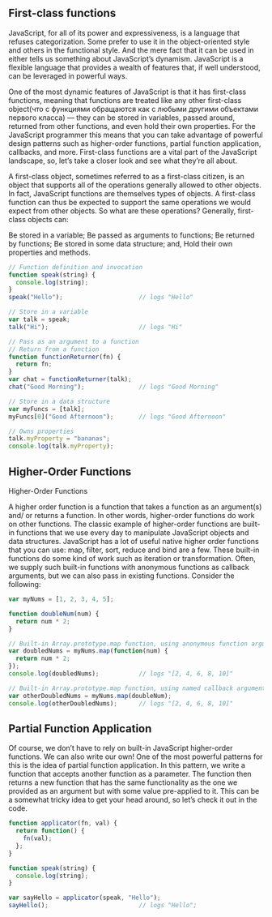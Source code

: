 ## First-class functions

JavaScript, for all of its power and expressiveness, is a language that refuses categorization. Some prefer to use it in the object-oriented style and others in the functional style. And the mere fact that it can be used in either tells us something about JavaScript’s dynamism. JavaScript is a flexible language that provides a wealth of features that, if well understood, can be leveraged in powerful ways.

One of the most dynamic features of JavaScript is that it has first-class functions, meaning that functions are treated like any other first-class object(что с функциями обращаются как с любыми другими объектами первого класса) — they can be stored in variables, passed around, returned from other functions, and even hold their own properties. For the JavaScript programmer this means that you can take advantage of powerful design patterns such as higher-order functions, partial function application, callbacks, and more. First-class functions are a vital part of the JavaScript landscape, so, let’s take a closer look and see what they’re all about.


A first-class object, sometimes referred to as a first-class citizen, is an object that supports all of the operations generally allowed to other objects. In fact, JavaScript functions are themselves types of objects. A first-class function can thus be expected to support the same operations we would expect from other objects. So what are these operations? Generally, first-class objects can:

Be stored in a variable;
Be passed as arguments to functions;
Be returned by functions;
Be stored in some data structure; and,
Hold their own properties and methods.

```js
// Function definition and invocation
function speak(string) {
  console.log(string);
}
speak("Hello");                     // logs "Hello"

// Store in a variable
var talk = speak;
talk("Hi");                         // logs "Hi"

// Pass as an argument to a function
// Return from a function
function functionReturner(fn) {
  return fn;
}
var chat = functionReturner(talk);
chat("Good Morning");               // logs "Good Morning"

// Store in a data structure
var myFuncs = [talk];
myFuncs[0]("Good Afternoon");       // logs "Good Afternoon"

// Owns properties
talk.myProperty = "bananas";
console.log(talk.myProperty); 
```

## Higher-Order Functions

Higher-Order Functions

A higher order function is a function that takes a function as an argument(s) and/ or returns a function.
In other words, higher-order functions do work on other functions. The classic example of higher-order functions are built-in functions that we use every day to manipulate JavaScript objects and data structures. JavaScript has a lot of useful native higher order functions that you can use: map, filter, sort, reduce and bind are a few. These built-in functions do some kind of work such as iteration or transformation. Often, we supply such built-in functions with anonymous functions as callback arguments, but we can also pass in existing functions. Consider the following:

```js
var myNums = [1, 2, 3, 4, 5];

function doubleNum(num) {
  return num * 2;
}

// Built-in Array.prototype.map function, using anonymous function argument
var doubledNums = myNums.map(function(num) {
  return num * 2;
});
console.log(doubledNums);           // logs "[2, 4, 6, 8, 10]"

// Built-in Array.prototype.map function, using named callback argument
var otherDoubledNums = myNums.map(doubleNum);
console.log(otherDoubledNums);      // logs "[2, 4, 6, 8, 10]"
```

## Partial Function Application

Of course, we don’t have to rely on built-in JavaScript higher-order functions. We can also write our own! One of the most powerful patterns for this is the idea of partial function application. In this pattern, we write a function that accepts another function as a parameter. The function then returns a new function that has the same functionality as the one we provided as an argument but with some value pre-applied to it. This can be a somewhat tricky idea to get your head around, so let’s check it out in the code.

```js
function applicator(fn, val) {
  return function() {
    fn(val);
  };
}

function speak(string) {
  console.log(string);
}

var sayHello = applicator(speak, "Hello");
sayHello();                         // logs "Hello";
```